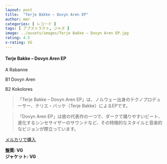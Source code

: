 ```yaml
---
layout: post
title:  "Terje Bakke – Dovyn Aren EP"
author: mmr
categories: [ レコード ]
tags: [ アブストラクト, ジャズ ]
image: ../assets/images/Terje Bakke – Dovyn Aren EP.jpg
rating: 4.5
v-rating: VG
---
```


#### Terje Bakke – Dovyn Aren EP

A  Rabanne

B1  Dovyn Aren

B2  Kokolores

> 「Terje Bakke – Dovyn Aren EP」は、ノルウェー出身のテクノプロデューサー、テリエ・バッケ（Terje Bakke）によるEPです。

> 「Dovyn Aren EP」は彼の代表作の一つで、ダークで踊りやすいビート、進化するシンセサイザーのサウンドなど、その特徴的なスタイルと音楽的なビジョンが際立っています。


[メルカリで購入](https://jp.mercari.com/item/m90063547919)


<div class="mt-4 mb-4 d-flex align-items-center">
<strong class="mr-1">盤質: VG</strong>
</div>
<div class="mt-4 mb-4 d-flex align-items-center">
<strong class="mr-1">ジャケット: VG</strong>
</div>